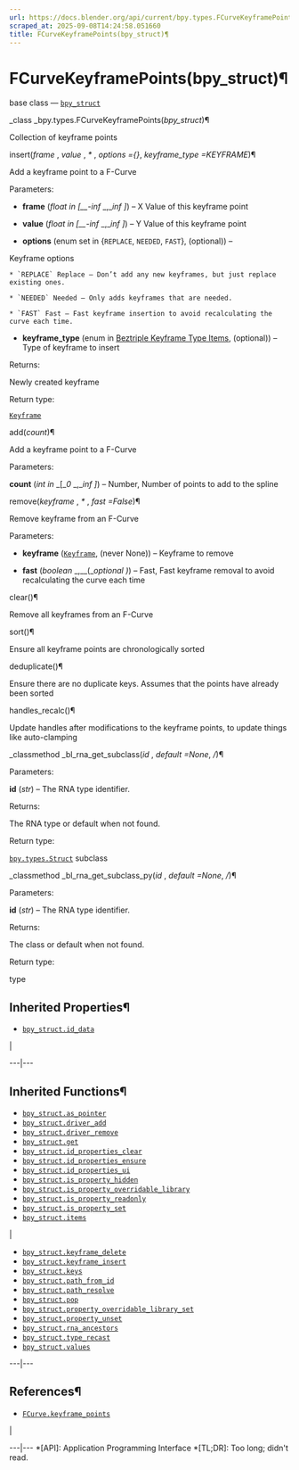 ```yaml
---
url: https://docs.blender.org/api/current/bpy.types.FCurveKeyframePoints.html
scraped_at: 2025-09-08T14:24:58.051660
title: FCurveKeyframePoints(bpy_struct)¶
---
```


# FCurveKeyframePoints(bpy_struct)¶  
  
base class — [`bpy_struct`](bpy.types.bpy_struct.html#bpy.types.bpy_struct
"bpy.types.bpy_struct")

_class _bpy.types.FCurveKeyframePoints(_bpy_struct_)¶

    

Collection of keyframe points

insert(_frame_ , _value_ , _*_ , _options ={}_, _keyframe_type =KEYFRAME_)¶

    

Add a keyframe point to a F-Curve

Parameters:

    

  * **frame** (_float in_ _[__-inf_ _,__inf_ _]_) – X Value of this keyframe point

  * **value** (_float in_ _[__-inf_ _,__inf_ _]_) – Y Value of this keyframe point

  * **options** (enum set in {`REPLACE`, `NEEDED`, `FAST`}, (optional)) – 

Keyframe options

    * `REPLACE` Replace – Don’t add any new keyframes, but just replace existing ones.

    * `NEEDED` Needed – Only adds keyframes that are needed.

    * `FAST` Fast – Fast keyframe insertion to avoid recalculating the curve each time.

  * **keyframe_type** (enum in [Beztriple Keyframe Type Items](bpy_types_enum_items/beztriple_keyframe_type_items.html#rna-enum-beztriple-keyframe-type-items), (optional)) – Type of keyframe to insert

Returns:

    

Newly created keyframe

Return type:

    

[`Keyframe`](bpy.types.Keyframe.html#bpy.types.Keyframe "bpy.types.Keyframe")

add(_count_)¶

    

Add a keyframe point to a F-Curve

Parameters:

    

**count** (_int in_ _[__0_ _,__inf_ _]_) – Number, Number of points to add to
the spline

remove(_keyframe_ , _*_ , _fast =False_)¶

    

Remove keyframe from an F-Curve

Parameters:

    

  * **keyframe** ([`Keyframe`](bpy.types.Keyframe.html#bpy.types.Keyframe "bpy.types.Keyframe"), (never None)) – Keyframe to remove

  * **fast** (_boolean_ _,__(__optional_ _)_) – Fast, Fast keyframe removal to avoid recalculating the curve each time

clear()¶

    

Remove all keyframes from an F-Curve

sort()¶

    

Ensure all keyframe points are chronologically sorted

deduplicate()¶

    

Ensure there are no duplicate keys. Assumes that the points have already been
sorted

handles_recalc()¶

    

Update handles after modifications to the keyframe points, to update things
like auto-clamping

_classmethod _bl_rna_get_subclass(_id_ , _default =None_, _/_)¶

    

Parameters:

    

**id** (_str_) – The RNA type identifier.

Returns:

    

The RNA type or default when not found.

Return type:

    

[`bpy.types.Struct`](bpy.types.Struct.html#bpy.types.Struct
"bpy.types.Struct") subclass

_classmethod _bl_rna_get_subclass_py(_id_ , _default =None_, _/_)¶

    

Parameters:

    

**id** (_str_) – The RNA type identifier.

Returns:

    

The class or default when not found.

Return type:

    

type

## Inherited Properties¶

  * [`bpy_struct.id_data`](bpy.types.bpy_struct.html#bpy.types.bpy_struct.id_data "bpy.types.bpy_struct.id_data")

|

  
---|---  
  
## Inherited Functions¶

  * [`bpy_struct.as_pointer`](bpy.types.bpy_struct.html#bpy.types.bpy_struct.as_pointer "bpy.types.bpy_struct.as_pointer")
  * [`bpy_struct.driver_add`](bpy.types.bpy_struct.html#bpy.types.bpy_struct.driver_add "bpy.types.bpy_struct.driver_add")
  * [`bpy_struct.driver_remove`](bpy.types.bpy_struct.html#bpy.types.bpy_struct.driver_remove "bpy.types.bpy_struct.driver_remove")
  * [`bpy_struct.get`](bpy.types.bpy_struct.html#bpy.types.bpy_struct.get "bpy.types.bpy_struct.get")
  * [`bpy_struct.id_properties_clear`](bpy.types.bpy_struct.html#bpy.types.bpy_struct.id_properties_clear "bpy.types.bpy_struct.id_properties_clear")
  * [`bpy_struct.id_properties_ensure`](bpy.types.bpy_struct.html#bpy.types.bpy_struct.id_properties_ensure "bpy.types.bpy_struct.id_properties_ensure")
  * [`bpy_struct.id_properties_ui`](bpy.types.bpy_struct.html#bpy.types.bpy_struct.id_properties_ui "bpy.types.bpy_struct.id_properties_ui")
  * [`bpy_struct.is_property_hidden`](bpy.types.bpy_struct.html#bpy.types.bpy_struct.is_property_hidden "bpy.types.bpy_struct.is_property_hidden")
  * [`bpy_struct.is_property_overridable_library`](bpy.types.bpy_struct.html#bpy.types.bpy_struct.is_property_overridable_library "bpy.types.bpy_struct.is_property_overridable_library")
  * [`bpy_struct.is_property_readonly`](bpy.types.bpy_struct.html#bpy.types.bpy_struct.is_property_readonly "bpy.types.bpy_struct.is_property_readonly")
  * [`bpy_struct.is_property_set`](bpy.types.bpy_struct.html#bpy.types.bpy_struct.is_property_set "bpy.types.bpy_struct.is_property_set")
  * [`bpy_struct.items`](bpy.types.bpy_struct.html#bpy.types.bpy_struct.items "bpy.types.bpy_struct.items")

|

  * [`bpy_struct.keyframe_delete`](bpy.types.bpy_struct.html#bpy.types.bpy_struct.keyframe_delete "bpy.types.bpy_struct.keyframe_delete")
  * [`bpy_struct.keyframe_insert`](bpy.types.bpy_struct.html#bpy.types.bpy_struct.keyframe_insert "bpy.types.bpy_struct.keyframe_insert")
  * [`bpy_struct.keys`](bpy.types.bpy_struct.html#bpy.types.bpy_struct.keys "bpy.types.bpy_struct.keys")
  * [`bpy_struct.path_from_id`](bpy.types.bpy_struct.html#bpy.types.bpy_struct.path_from_id "bpy.types.bpy_struct.path_from_id")
  * [`bpy_struct.path_resolve`](bpy.types.bpy_struct.html#bpy.types.bpy_struct.path_resolve "bpy.types.bpy_struct.path_resolve")
  * [`bpy_struct.pop`](bpy.types.bpy_struct.html#bpy.types.bpy_struct.pop "bpy.types.bpy_struct.pop")
  * [`bpy_struct.property_overridable_library_set`](bpy.types.bpy_struct.html#bpy.types.bpy_struct.property_overridable_library_set "bpy.types.bpy_struct.property_overridable_library_set")
  * [`bpy_struct.property_unset`](bpy.types.bpy_struct.html#bpy.types.bpy_struct.property_unset "bpy.types.bpy_struct.property_unset")
  * [`bpy_struct.rna_ancestors`](bpy.types.bpy_struct.html#bpy.types.bpy_struct.rna_ancestors "bpy.types.bpy_struct.rna_ancestors")
  * [`bpy_struct.type_recast`](bpy.types.bpy_struct.html#bpy.types.bpy_struct.type_recast "bpy.types.bpy_struct.type_recast")
  * [`bpy_struct.values`](bpy.types.bpy_struct.html#bpy.types.bpy_struct.values "bpy.types.bpy_struct.values")

  
---|---  
  
## References¶

  * [`FCurve.keyframe_points`](bpy.types.FCurve.html#bpy.types.FCurve.keyframe_points "bpy.types.FCurve.keyframe_points")

|

  
---|---
  *[API]: Application Programming Interface
  *[TL;DR]: Too long; didn't read.

